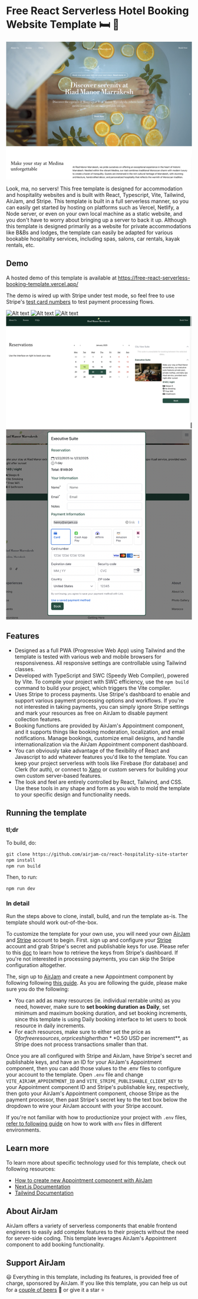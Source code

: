 
# Free React Serverless Hotel Booking Website Template 🛏️ 🏨

![Alt text](public/readme/main1-1.png?raw=true "Main Page")

Look, ma, no servers! This free template is designed for accommodation and hospitality websites and is built with React, Typescript, Vite, Tailwind, AirJam, and Stripe. This template is built in a full serverless manner, so you can easily get started by hosting on platforms such as Vercel, Netlify, a Node server, or even on your own local machine as a static website, and you don't have to worry about bringing up a server to back it up. Although this template is designed primarily as a website for private accommodations like B&Bs and lodges, the template can easily be adapted for various bookable hospitality services, including spas, salons, car rentals, kayak rentals, etc.


## Demo
A hosted demo of this template is available at https://free-react-serverless-booking-template.vercel.app/

The demo is wired up with Stripe under test mode, so feel free to use Stripe's [test card numbers](https://docs.stripe.com/testing#cards) to test payment processing flows.

![Alt text](public/readme/main1-2.png?raw=true "Main Page")
![Alt text](public/readme/main1-3.png?raw=true "Main Page")
![Alt text](public/readme/main2.png?raw=true "Main Page")
![Alt text](public/readme/main3.png?raw=true "Main Page")
![Alt text](public/readme/main4.png?raw=true "Main Page")



## Features
* Designed as a full PWA (Progressive Web App) using Tailwind and the template is tested with various web and mobile browsers for responsiveness. All responsive settings are controllable using Tailwind classes.
* Developed with TypeScript and SWC (Speedy Web Compiler), powered by Vite. To compile your project with SWC efficiency, use the `npm build` command to build your project, which triggers the Vite compiler.
* Uses Stripe to process payments. Use Stripe's dashboard to enable and support various payment processing options and workflows. If you're not interested in taking payments, you can simply ignore Stripe settings and mark your resources as free on AirJam to disable payment collection features.
* Booking functions are provided by AirJam's Appointment component, and it supports things like booking moderation, localization, and email notifications. Manage bookings, customize email designs, and handle internationalization via the AirJam Appointment component dashboard.
* You can obviously take advantage of the flexibility of React and Javascript to add whatever features you'd like to the template. You can keep your project serverless with tools like Firebase (for database) and Clerk (for auth), or connect to [Xano](https://www.xano.com/) or custom servers for building your own custom server-based features.
* The look and feel are entirely controlled by React, Tailwind, and CSS. Use these tools in any shape and form as you wish to mold the template to your specific design and functionality needs.


## Running the template

### tl;dr

To build, do:

```
git clone https://github.com/airjam-co/react-hospitality-site-starter
npm install
npm run build
```
Then, to run:
```
npm run dev
```

### In detail

Run the steps above to clone, install, build, and run the template as-is. The template should work out-of-the-box. 

To customize the template for your own use, you will need your own [AirJam](https://airjam.co/) and [Stripe](https://stripe.com/) account to begin. First. sign up and configure your [Stripe](https://stripe.com/) account and grab Stripe's secret and publishable keys for use. Please refer to this [doc](https://docs.stripe.com/keys) to learn how to retrieve the keys from Stripe's dashboard. If you're not interested in processing payments, you can skip the Stripe configuration altogether.

The, sign up to [AirJam](https://airjam.co/) and create a new Appointment component by following following [this guide](https://airjam.co/appointment/how). As you are following the guide, please make sure you do the following:

* You can add as many resources (ie. individual rentable units) as you need, however, make sure to **set booking duration as Daily**, set minimum and maximum booking duration, and set booking increments, since this template is using Daily booking interface to let users to book resource in daily increments.
* For each resources, make sure to either set the price as $0 for free resources, or prices higher than **$0.50 USD per increment**, as Stripe does not process transactions smaller than that.


Once you are all configured with Stripe and AirJam, have Stripe's secret and publishable keys, and have an ID for your AirJam's Appointment component, then you can add those values to the .env files to configure your account to the template. Open `.env` file and change `VITE_AIRJAM_APPOINTMENT_ID` and `VITE_STRIPE_PUBLISHABLE_CLIENT_KEY` to your Appointment component ID and Stripe's publishable key, respectively, then goto your AirJam's Appointment component, choose Stripe as the payment processor, then past Stripe's secret key to the text box below the dropdown to wire your AirJam account with your Stripe account.

If you're not familiar with how to productionize your project with `.env` files, [refer to following guide](https://vite.dev/guide/env-and-mode#env-files) on how to work with `env` files in different environments.


## Learn more
To learn more about specific technology used for this template, check out following resources:

* [How to create new Appointment component with AirJam]()
* [Next.js Documentation](https://nextjs.org/docs)
* [Tailwind Documentation](https://tailwindui.com/documentation)

## About AirJam

AirJam offers a variety of serverless components that enable frontend engineers to easily add complex features to their projects without the need for server-side coding. This template leverages AirJam's Appointment component to add booking functionality.


## Support AirJam

😃 Everything in this template, including its features, is provided free of charge, sponsored by AirJam.  If you like this template, you can help us out for a [couple of beers](https://donorbox.org/support-airjam) 🍺 or give it a star ⭐ 